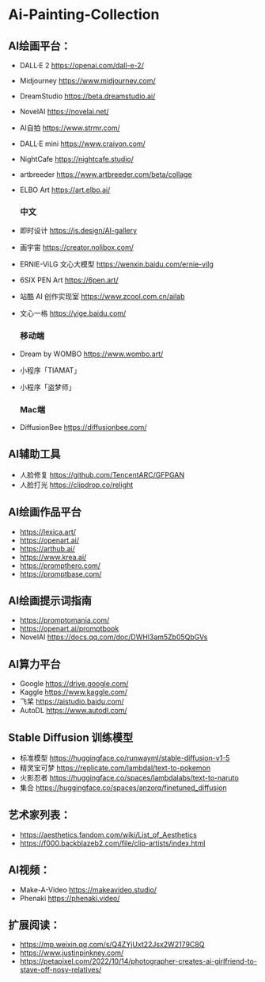 # Ai-Painting-Collection

## AI绘画平台：
* DALL·E 2 https://openai.com/dall-e-2/
* Midjourney https://www.midjourney.com/
* DreamStudio https://beta.dreamstudio.ai/
* NovelAI https://novelai.net/
* AI自拍 https://www.strmr.com/
* DALL·E mini https://www.craiyon.com/
* NightCafe https://nightcafe.studio/
* artbreeder https://www.artbreeder.com/beta/collage
* ELBO Art https://art.elbo.ai/
    
    ### 中文
* 即时设计 https://js.design/AI-gallery
* 画宇宙 https://creator.nolibox.com/
* ERNIE-ViLG 文心大模型 https://wenxin.baidu.com/ernie-vilg
* 6SIX PEN Art https://6pen.art/
* 站酷 AI 创作实现室 https://www.zcool.com.cn/ailab
* 文心一格 https://yige.baidu.com/

    ### 移动端
* Dream by WOMBO https://www.wombo.art/
* 小程序「TIAMAT」
* 小程序「盗梦师」

    ### Mac端
* DiffusionBee https://diffusionbee.com/

## AI辅助工具
* 人脸修复 https://github.com/TencentARC/GFPGAN
* 人脸打光 https://clipdrop.co/relight

## AI绘画作品平台
* https://lexica.art/
* https://openart.ai/
* https://arthub.ai/
* https://www.krea.ai/
* https://prompthero.com/
* https://promptbase.com/

## AI绘画提示词指南
* https://promptomania.com/
* https://openart.ai/promptbook
* NovelAI https://docs.qq.com/doc/DWHl3am5Zb05QbGVs

## AI算力平台
* Google https://drive.google.com/
* Kaggle https://www.kaggle.com/
* 飞桨 https://aistudio.baidu.com/
* AutoDL https://www.autodl.com/

## Stable Diffusion 训练模型
* 标准模型 https://huggingface.co/runwayml/stable-diffusion-v1-5
* 精灵宝可梦 https://replicate.com/lambdal/text-to-pokemon
* 火影忍者 https://huggingface.co/spaces/lambdalabs/text-to-naruto
* 集合 https://huggingface.co/spaces/anzorq/finetuned_diffusion

## 艺术家列表：
* https://aesthetics.fandom.com/wiki/List_of_Aesthetics
* https://f000.backblazeb2.com/file/clip-artists/index.html

## AI视频：
* Make-A-Video https://makeavideo.studio/
* Phenaki https://phenaki.video/

## 扩展阅读：
* https://mp.weixin.qq.com/s/Q4ZYjUxt22Jsx2W2179C8Q
* https://www.justinpinkney.com/
* https://petapixel.com/2022/10/14/photographer-creates-ai-girlfriend-to-stave-off-nosy-relatives/
